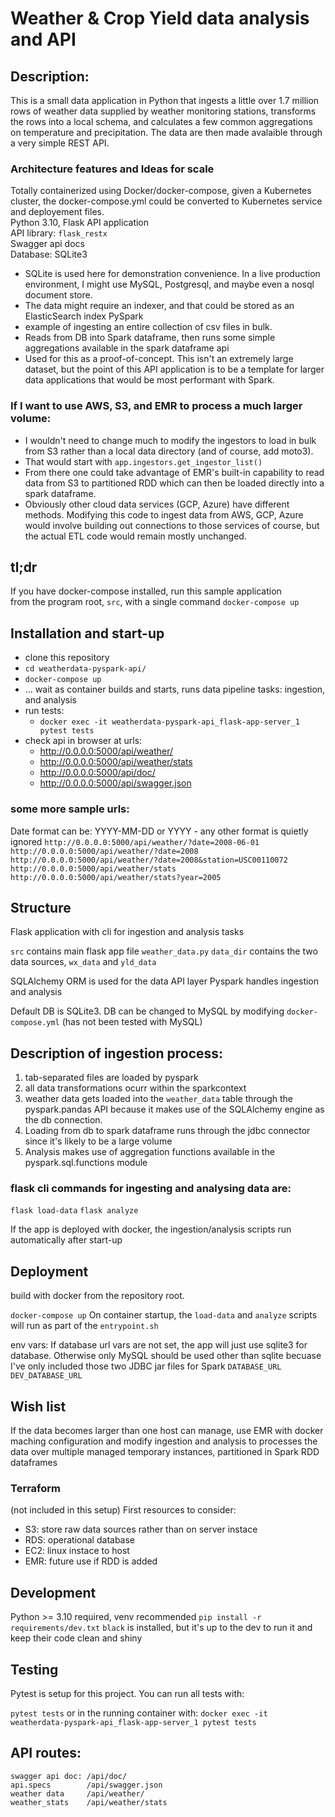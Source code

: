 # Weather & Crop Yield data analysis and API

## Description:  
This is a small data application in Python that ingests a little over 1.7 million rows of weather data supplied by weather monitoring stations, transforms the rows into a local schema, and calculates a few common aggregations on temperature and precipitation. The data are then made avalaible through a very simple REST API.  

### Architecture features and Ideas for scale
Totally containerized using Docker/docker-compose, given a Kubernetes cluster, the docker-compose.yml could be converted to Kubernetes service and deployement files.  
Python 3.10, Flask API application  
API library: `flask_restx`  
Swagger api docs  
Database: SQLite3  
  - SQLite is used here for demonstration convenience. In a live production environment, I might use MySQL, Postgresql, and maybe even a nosql document store.
  - The data might require an indexer, and that could be stored as an ElasticSearch index
PySpark  
  - example of ingesting an entire collection of csv files in bulk.
  - Reads from DB into Spark dataframe, then runs some simple aggregations available in the spark dataframe api
  - Used for this as a proof-of-concept. This isn't an extremely large dataset, but the point of this API application is to be a template for larger data applications that would be most performant with Spark. 
  
### If I want to use AWS, S3, and EMR to process a much larger volume:
  - I wouldn't need to change much to modify the ingestors to load in bulk from S3 rather than a local data directory (and of course, add moto3). 
  - That would start with `app.ingestors.get_ingestor_list()`
  - From there one could take advantage of EMR's built-in capability to read data from S3 to partitioned RDD which can then be loaded directly into a spark dataframe.
  - Obviously other cloud data services (GCP, Azure) have different methods. Modifying this code to ingest data from AWS, GCP, Azure would involve building out connections to those services of course, but the actual ETL code would remain mostly unchanged.

## tl;dr  
If you have docker-compose installed, run this sample application  
from the program root, `src`, with a single command `docker-compose up`

## Installation and start-up
- clone this repository
- `cd weatherdata-pyspark-api/`
- `docker-compose up`
- ... wait as container builds and starts, runs data pipeline tasks: ingestion, and analysis
- run tests:
  - `docker exec -it weatherdata-pyspark-api_flask-app-server_1 pytest tests`
- check api in browser at urls:
  - http://0.0.0.0:5000/api/weather/
  - http://0.0.0.0:5000/api/weather/stats
  - http://0.0.0.0:5000/api/doc/
  - http://0.0.0.0:5000/api/swagger.json


### some more sample urls:
Date format can be: YYYY-MM-DD or YYYY - any other format is quietly ignored
`http://0.0.0.0:5000/api/weather/?date=2008-06-01`
`http://0.0.0.0:5000/api/weather/?date=2008`
`http://0.0.0.0:5000/api/weather/?date=2008&station=USC00110072`
`http://0.0.0.0:5000/api/weather/stats`
`http://0.0.0.0:5000/api/weather/stats?year=2005`

## Structure
Flask application with cli for ingestion and analysis tasks

`src` contains main flask app file `weather_data.py`
`data_dir` contains the two data sources, `wx_data` and `yld_data`

SQLAlchemy ORM is used for the data API layer
Pyspark handles ingestion and analysis

Default DB is SQLite3.
DB can be changed to MySQL by modifying `docker-compose.yml`
(has not been tested with MySQL)

## Description of ingestion process:
1. tab-separated files are loaded by pyspark
2. all data transformations ocurr within the sparkcontext
3. weather data gets loaded into the `weather_data` table through the pyspark.pandas API because it makes use of the SQLAlchemy engine as the db connection.
4. Loading from db to spark dataframe runs through the jdbc connector since it's likely to be a large volume
5. Analysis makes use of aggregation functions available in the pyspark.sql.functions module

### flask cli commands for ingesting and analysing data are:

`flask load-data`
`flask analyze`

If the app is deployed with docker, the ingestion/analysis scripts run automatically after start-up

## Deployment
build with docker from the repository root.

`docker-compose up`
On container startup, the `load-data` and `analyze` scripts will run as part of the `entrypoint.sh`

env vars:
If database url vars are not set, the app will just use sqlite3 for database.
Otherwise only MySQL should be used other than sqlite becuase I've only included those two JDBC jar files for Spark
`DATABASE_URL`
`DEV_DATABASE_URL`

## Wish list
If the data becomes larger than one host can manage, use EMR with docker maching configuration and modify ingestion and analysis to processes the data over multiple managed temporary instances, partitioned in Spark RDD dataframes

### Terraform
(not included in this setup)
First resources to consider:
- S3: store raw data sources rather than on server instace
- RDS: operational database
- EC2: linux instace to host
- EMR: future use if RDD is added


## Development
Python >= 3.10 required, venv recommended
`pip install -r requirements/dev.txt`
`black` is installed, but it's up to the dev to run it and keep their code clean and shiny

## Testing
Pytest is setup for this project.
You can run all tests with:

`pytest tests`
or in the running container with:
`docker exec -it weatherdata-pyspark-api_flask-app-server_1 pytest tests`

## API routes:
```
swagger api doc: /api/doc/
api.specs        /api/swagger.json
weather data     /api/weather/
weather_stats    /api/weather/stats
```
